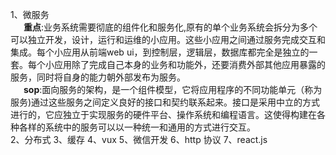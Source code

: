 1、微服务  
&ensp;&ensp;&ensp;**重点**:业务系统需要彻底的组件化和服务化,原有的单个业务系统会拆分为多个可以独立开发，设计，运行和运维的小应用。这些小应用之间通过服务完成交互和集成。每个小应用从前端web ui，到控制层，逻辑层，数据库都完全是独立的一套。每个小应用除了完成自己本身的业务和功能外，还要消费外部其他应用暴露的服务，同时将自身的能力朝外部发布为服务。  
&ensp;&ensp;&ensp;**sop**:面向服务的架构，是一个组件模型，它将应用程序的不同功能单元（称为服务)通过这些服务之间定义良好的接口和契约联系起来。接口是采用中立的方式进行的，它应独立于实现服务的硬件平台、操作系统和编程语言。这使得构建在各种各样的系统中的服务可以以一种统一和通用的方式进行交互。  
2、分布式
3、缓存
4、vux
5、微信开发
6、http 协议
7、react.js

